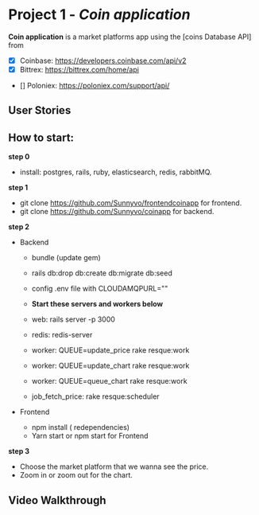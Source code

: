 # Project 1 - *Coin application*

**Coin application** is a market platforms app using the [coins Database API]
from
- [X] Coinbase: https://developers.coinbase.com/api/v2
- [X] Bittrex: https://bittrex.com/home/api
- [] Poloniex: https://poloniex.com/support/api/



## User Stories
## How to start:
**step 0**

- install: postgres, rails, ruby, elasticsearch, redis, rabbitMQ.

**step 1**

- git clone https://github.com/Sunnyvo/frontendcoinapp for frontend.
- git clone https://github.com/Sunnyvo/coinapp for backend.

**step 2**

- Backend
  + bundle (update gem)
  + rails db:drop db:create db:migrate db:seed
  + config .env file with CLOUDAMQPURL=""

  + **Start these servers and workers below**
  + web: rails server -p 3000
  + redis: redis-server
  + worker: QUEUE=update_price rake resque:work
  + worker: QUEUE=update_chart rake resque:work
  + worker: QUEUE=queue_chart rake resque:work
  + job_fetch_price: rake resque:scheduler



- Frontend
  + npm install ( redependencies)
  + Yarn start or npm start for Frontend

**step 3**

- Choose the market platform that we wanna see the price.
- Zoom in or zoom out for the chart.


## Video Walkthrough